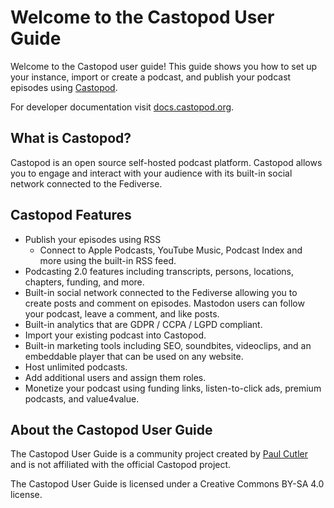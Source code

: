 # Welcome to the Castopod User Guide

Welcome to the Castopod user guide!  This guide shows you how to set up your instance, import or create 
a podcast, and publish your podcast episodes using [Castopod](https://www.castopod.org).

For developer documentation visit [docs.castopod.org](https://docs.castopod.org).

## What is Castopod?

Castopod is an open source self-hosted podcast platform.  Castopod allows you to engage and interact with your 
audience with its built-in social network connected to the Fediverse.

## Castopod Features

* Publish your episodes using RSS
  * Connect to Apple Podcasts, YouTube Music, Podcast Index and more using the built-in RSS feed.
* Podcasting 2.0 features including transcripts, persons, locations, chapters, funding, and more.
* Built-in social network connected to the Fediverse allowing you to create posts and comment on episodes. 
Mastodon users can follow your podcast, leave a comment, and like posts.
* Built-in analytics that are GDPR / CCPA / LGPD compliant.
* Import your existing podcast into Castopod.
* Built-in marketing tools including SEO, soundbites, videoclips, and an embeddable player that can 
be used on any website.
* Host unlimited podcasts.
* Add additional users and assign them roles.
* Monetize your podcast using funding links, listen-to-click ads, premium podcasts, and value4value.

## About the Castopod User Guide

The Castopod User Guide is a community project  created by [Paul Cutler](https://hachyderm.io/@prcutler) and 
is not affiliated with the official Castopod project.

The Castopod User Guide is licensed under a Creative Commons BY-SA 4.0 license.
